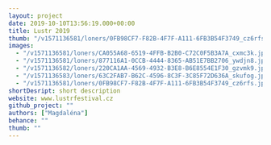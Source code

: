 ```yaml
---
layout: project
date: 2019-10-10T13:56:19.000+00:00
title: Lustr 2019
thumb: "/v1571136581/loners/0FB98CF7-F82B-4F7F-A111-6FB3B54F3749_cz6rfs.jpg"
images:
  - "/v1571136581/loners/CA055A68-6519-4FFB-B2B0-C72C0F5B3A7A_cxmc3k.jpg"
  - "/v1571136581/loners/877116A1-0CCB-4444-8365-AB51E7BB2706_ywdjn8.jpg"
  - "/v1571136582/loners/220CA1AA-4569-4932-B3E8-B6E8554E1F30_gzvmk9.jpg"
  - "/v1571136583/loners/63C2FAB7-B62C-4596-8C3F-3C85F72D636A_skufog.jpg"
  - "/v1571136581/loners/0FB98CF7-F82B-4F7F-A111-6FB3B54F3749_cz6rfs.jpg"
shortDesript: short description
website: www.lustrfestival.cz
github_project: ""
authors: ["Magdaléna"]
behance: ""
thumb: ""
---
```

